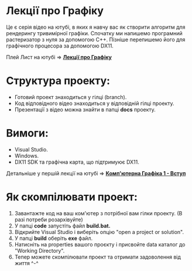 # Лекції про Графіку

Це є серія відео на ютубі, в яких я навчу вас як створити алгоритм для рендерингу тривимірної графіки. Спочатку ми напишемо програмний растеризатор з нуля за допомогою C++. Пізніше перепишемо його для графічного процесора за допомогою DX11.

Плей Лист на ютубі => [**Лекції про Графіку**](https://www.youtube.com/playlist?list=PLBS08eIaKMjniUWf2mKM3kj5Z60W1H5ST)

# Структура проекту:

 - Готовий проект знаходиться у гілці (branch).
 - Код відповідного відео знаходиться у відповідній гілці проекту.
 - Презентації з відео можна знайти в папці **docs** проекту.

# Вимоги:
 - Visual Studio.
 - Windows.
 - DX11 SDK та графічна карта, що підтримуює DX11.

Детальніше у першій лекції на ютубі => [**Комп'ютерна Графіка 1 - Вступ**](https://www.youtube.com/watch?v=5vt6uss2fUU&list=PLBS08eIaKMjniUWf2mKM3kj5Z60W1H5ST&index=1)

# Як скомпілювати проект:
 1. Завантажте код на ваш ком'ютер з потрібної вам гілки проекту. (В разі потреби розархівуйте)
 2. У папці **code** запустіть файл **build.bat.**
 3. Відкрийте Visual Studio і виберіть опцію "open a project or solution".
 4. У папці **build** оберіть **exe** файл.
 5. Натисніть на properties вашого проєкту і присвойте data каталог до "Working Directory".
 6. Тепер можете скомпілювати проект та отримати задоволення від життя ^-^
